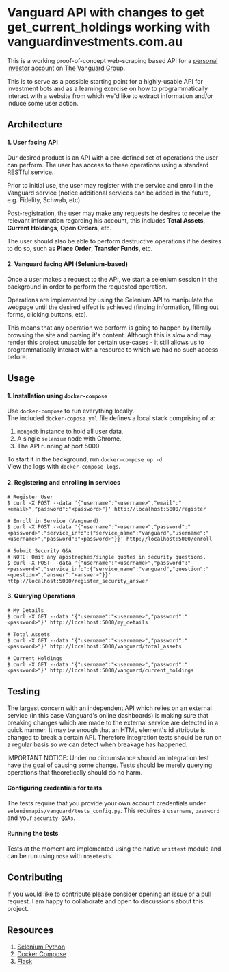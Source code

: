 Vanguard API with changes to get get_current_holdings working with vanguardinvestments.com.au
===

This is a working proof-of-concept web-scraping based API for a [personal investor account][1] on [The Vanguard Group][2].

This is to serve as a possible starting point for a highly-usable API for investment bots and as a learning exercise on how to programmatically interact with a website from which we'd like to extract information and/or induce some user action.

Architecture
---

#### 1. User facing API

Our desired product is an API with a pre-defined set of operations the user can perform. The user has access to these operations using a standard RESTful service.

Prior to initial use, the user may register with the service and enroll in the Vanguard service (notice additional services can be added in the future, e.g. Fidelity, Schwab, etc).

Post-registration, the user may make any requests he desires to receive the relevant information regarding his account, this includes **Total Assets**, **Current Holdings**, **Open Orders**, etc.

The user should also be able to perform destructive operations if he desires to do so, such as **Place Order**, **Transfer Funds**, etc.

#### 2. Vanguard facing API (Selenium-based)

Once a user makes a request to the API, we start a selenium session in the background in order to perform the requested operation.

Operations are implemented by using the Selenium API to manipulate the webpage until the desired effect is achieved (finding information, filling out forms, clicking buttons, etc).

This means that any operation we perform is going to happen by literally browsing the site and parsing it's content. Although this is slow and may render this project unusable for certain use-cases - it still allows us to programmatically interact with a resource to which we had no such access before.

Usage
---

#### 1. Installation using `docker-compose`

Use `docker-compose` to run everything locally.  
The included `docker-copose.yml` file defines a local stack comprising of a:

1. `mongodb` instance to hold all user data.
2. A single `selenium` node with Chrome.
3. The API running at port 5000.

To start it in the background, run `docker-compose up -d`.  
View the logs with `docker-compose logs`.

#### 2. Registering and enrolling in services

```
# Register User
$ curl -X POST --data '{"username":"<username>","email":"<email>","password":"<password>"}' http://localhost:5000/register

# Enroll in Service (Vanguard)
$ curl -X POST --data '{"username":"<username>","password":"<password>","service_info":{"service_name":"vanguard","username":"<username>","password":"<password>"}}' http://localhost:5000/enroll

# Submit Security Q&A
# NOTE: Omit any apostrophes/single quotes in security questions.
$ curl -X POST --data '{"username":"<username>","password":"<password>","service_info":{"service_name":"vanguard","question":"<question>","answer":"<answer>"}}' http://localhost:5000/register_security_answer
```

#### 3. Querying Operations

```
# My Details
$ curl -X GET --data '{"username":"<username>","password":"<password>"}' http://localhost:5000/my_details

# Total Assets
$ curl -X GET --data '{"username":"<username>","password":"<password>"}' http://localhost:5000/vanguard/total_assets

# Current Holdings
$ curl -X GET --data '{"username":"<username>","password":"<password>"}' http://localhost:5000/vanguard/current_holdings
```

Testing
---

The largest concern with an independent API which relies on an external service (in this case Vanguard's online dashboards) is making sure that breaking changes which are made to the external service are detected in a quick manner. It may be enough that an HTML element's id attribute is changed to break a certain API. Therefore integration tests should be run on a regular basis so we can detect when breakage has happened.

IMPORTANT NOTICE: Under no circumstance should an integration test have the goal of causing some change. Tests should be merely querying operations that theoretically should do no harm.

#### Configuring credentials for tests

The tests require that you provide your own account credentials under `seleniumapis/vanguard/tests_config.py`. This requires a `username`, `password` and your `security Q&As`.

#### Running the tests

Tests at the moment are implemented using the native `unittest` module and can be run using `nose` with `nosetests`.

Contributing
---

If you would like to contribute please consider opening an issue or a pull request. I am happy to collaborate and open to discussions about this project.

Resources
---
1. [Selenium Python][4]
2. [Docker Compose][3]
3. [Flask][5]


[1]: https://investor.vanguard.com/home "Vanguard Personal Investors"
[2]: https://en.wikipedia.org/wiki/The_Vanguard_Group "The Vanguard Group"
[3]: https://docs.docker.com/compose "Docker Compose"
[4]: http://selenium-python.readthedocs.org "Selenium Python docs"
[5]: http://flask.pocoo.org "Flask"
